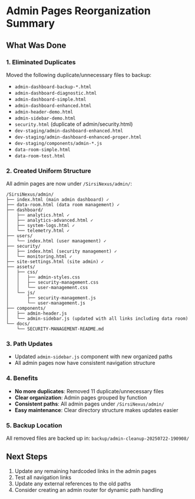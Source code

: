 # Admin Pages Reorganization Summary

## What Was Done

### 1. Eliminated Duplicates
Moved the following duplicate/unnecessary files to backup:
- `admin-dashboard-backup-*.html`
- `admin-dashboard-diagnostic.html`
- `admin-dashboard-simple.html`
- `admin-dashboard-enhanced.html`
- `admin-header-demo.html`
- `admin-sidebar-demo.html`
- `security.html` (duplicate of admin/security.html)
- `dev-staging/admin-dashboard-enhanced.html`
- `dev-staging/admin-dashboard-enhanced-proper.html`
- `dev-staging/components/admin-*.js`
- `data-room-simple.html`
- `data-room-test.html`

### 2. Created Uniform Structure
All admin pages are now under `/SirsiNexus/admin/`:

```
/SirsiNexus/admin/
├── index.html (main admin dashboard) ✓
├── data-room.html (data room management) ✓
├── dashboard/
│   ├── analytics.html ✓
│   ├── analytics-advanced.html ✓
│   ├── system-logs.html ✓
│   └── telemetry.html ✓
├── users/
│   └── index.html (user management) ✓
├── security/
│   ├── index.html (security management) ✓
│   └── monitoring.html ✓
├── site-settings.html (site admin) ✓
├── assets/
│   ├── css/
│   │   ├── admin-styles.css
│   │   ├── security-management.css
│   │   └── user-management.css
│   └── js/
│       ├── security-management.js
│       └── user-management.js
├── components/
│   ├── admin-header.js
│   └── admin-sidebar.js (updated with all links including data room)
└── docs/
    └── SECURITY-MANAGEMENT-README.md
```

### 3. Path Updates
- Updated `admin-sidebar.js` component with new organized paths
- All admin pages now have consistent navigation structure

### 4. Benefits
- **No more duplicates**: Removed 11 duplicate/unnecessary files
- **Clear organization**: Admin pages grouped by function
- **Consistent paths**: All admin pages under `/SirsiNexus/admin/`
- **Easy maintenance**: Clear directory structure makes updates easier

### 5. Backup Location
All removed files are backed up in: `backup/admin-cleanup-20250722-190908/`

## Next Steps
1. Update any remaining hardcoded links in the admin pages
2. Test all navigation links
3. Update any external references to the old paths
4. Consider creating an admin router for dynamic path handling
